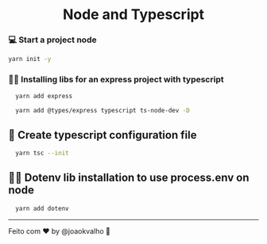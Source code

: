 <h1 align="center">Node and Typescript</h1>


### 💻 Start a project node


```bash
yarn init -y
```


### 👨‍💻  Installing libs for an express project with typescript
```bash
  yarn add express
```
```bash
  yarn add @types/express typescript ts-node-dev -D
```

## 📝  Create typescript configuration file
```bash
  yarn tsc --init
```

## 👨‍💻  Dotenv lib installation to use process.env on node
```bash
  yarn add dotenv
```

---

Feito com ♥ by @joaokvalho 👨 &nbsp;
